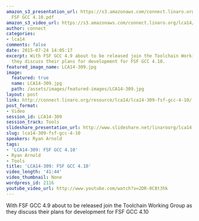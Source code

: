 ```yaml
---
amazon_s3_presentation_url: https://s3.amazonaws.com/connect.linaro.org/lca14/presentations/LCA14-309-
  FSF GCC 4.10.pdf
amazon_s3_video_url: https://s3.amazonaws.com/connect.linaro.org/lca14/videos/03-05-Wednesday/LCA14-309-+FSF+GCC+4.10.mp4
author: connect
categories:
- lca14
comments: false
date: 2015-07-24 14:05:17
excerpt: With FSF GCC 4.9 about to be released join the Toolchain Working Group as
  they discuss their plans for development for FSF GCC 4.10.
featured_image_name: LCA14-309.jpg
image:
  featured: true
  name: LCA14-309.jpg
  path: /assets/images/featured-images/LCA14-309.jpg
layout: post
link: http://connect.linaro.org/resource/lca14/lca14-309-fsf-gcc-4-10/
post_format:
- Video
session_id: LCA14-309
session_track: Tools
slideshare_presentation_url: http://www.slideshare.net/linaroorg/lca14-309-fsfgcc4101
slug: lca14-309-fsf-gcc-4-10
speakers: Ryan Arnold
tags:
- 'LCA14-309: FSF GCC 4.10'
- Ryan Arnold
- Tools
title: 'LCA14-309: FSF GCC 4.10'
video_length: '41:44'
video_thumbnail: None
wordpress_id: 2116
youtube_video_url: http://www.youtube.com/watch?v=2DR-0C8t3hk
---
```


With FSF GCC 4.9 about to be released join the Toolchain Working Group as they discuss their plans for development for FSF GCC 4.10